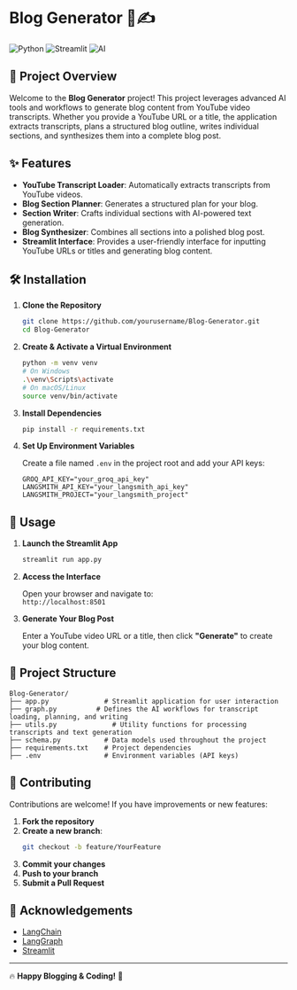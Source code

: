 # Blog Generator 📄✍️

![Python](https://img.shields.io/badge/Python-3.8%2B-blue?style=for-the-badge&logo=python)
![Streamlit](https://img.shields.io/badge/Streamlit-1.x-lightgrey?style=for-the-badge&logo=streamlit)
![AI](https://img.shields.io/badge/AI-powered-purple?style=for-the-badge)

## 🎯 Project Overview

Welcome to the **Blog Generator** project! This project leverages advanced AI tools and workflows to generate blog content from YouTube video transcripts. Whether you provide a YouTube URL or a title, the application extracts transcripts, plans a structured blog outline, writes individual sections, and synthesizes them into a complete blog post.

## ✨ Features

- **YouTube Transcript Loader**: Automatically extracts transcripts from YouTube videos.
- **Blog Section Planner**: Generates a structured plan for your blog.
- **Section Writer**: Crafts individual sections with AI-powered text generation.
- **Blog Synthesizer**: Combines all sections into a polished blog post.
- **Streamlit Interface**: Provides a user-friendly interface for inputting YouTube URLs or titles and generating blog content.

## 🛠️ Installation

1. **Clone the Repository**
    ```sh
    git clone https://github.com/yourusername/Blog-Generator.git
    cd Blog-Generator
    ```

2. **Create & Activate a Virtual Environment**
    ```sh
    python -m venv venv
    # On Windows
    .\venv\Scripts\activate
    # On macOS/Linux
    source venv/bin/activate
    ```

3. **Install Dependencies**
    ```sh
    pip install -r requirements.txt
    ```

4. **Set Up Environment Variables**

    Create a file named `.env` in the project root and add your API keys:
    ```properties
    GROQ_API_KEY="your_groq_api_key"
    LANGSMITH_API_KEY="your_langsmith_api_key"
    LANGSMITH_PROJECT="your_langsmith_project"
    ```

## 🚀 Usage

1. **Launch the Streamlit App**
    ```sh
    streamlit run app.py
    ```

2. **Access the Interface**

    Open your browser and navigate to:  
    `http://localhost:8501`

3. **Generate Your Blog Post**

    Enter a YouTube video URL or a title, then click **"Generate"** to create your blog content.

## 📂 Project Structure

```
Blog-Generator/
├── app.py              # Streamlit application for user interaction
├── graph.py          # Defines the AI workflows for transcript loading, planning, and writing
├── utils.py              # Utility functions for processing transcripts and text generation
├── schema.py           # Data models used throughout the project
├── requirements.txt    # Project dependencies
├── .env                # Environment variables (API keys)
```

## 🤝 Contributing

Contributions are welcome! If you have improvements or new features:
1. **Fork the repository**
2. **Create a new branch**:
    ```sh
    git checkout -b feature/YourFeature
    ```
3. **Commit your changes**
4. **Push to your branch**
5. **Submit a Pull Request**


## 🙏 Acknowledgements

- [LangChain](https://github.com/langchain/langchain)
- [LangGraph](https://github.com/langgraph/langgraph)
- [Streamlit](https://github.com/streamlit/streamlit)

---

🔥 **Happy Blogging & Coding!** 🚀
